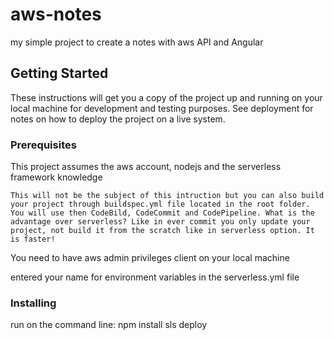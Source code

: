 # aws-notes

my simple project to create a notes with aws API and Angular

## Getting Started

These instructions will get you a copy of the project up and running on your local machine for development and testing purposes. See deployment for notes on how to deploy the project on a live system.

### Prerequisites

This project assumes the aws account, nodejs and the serverless framework knowledge

```
This will not be the subject of this intruction but you can also build your project through buildspec.yml file located in the root folder. You will use then CodeBild, CodeCommit and CodePipeline. What is the advantage over serverless? Like in ever commit you only update your project, not build it from the scratch like in serverless option. It is faster!

```
You need to have aws admin privileges client on your local machine

entered your name for environment variables in the serverless.yml file

### Installing

run on the command line:
npm install
sls deploy
